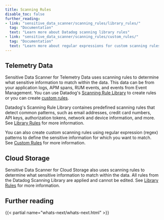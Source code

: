 ```yaml
---
title: Scanning Rules
disable_toc: false
further_reading:
- link: "sensitive_data_scanner/scanning_rules/library_rules/"
  tag: "Documentation"
  text: "Learn more about Datadog scanning library rules"
- link: "sensitive_data_scanner/scanning_rules/custom_rules/"
  tag: "Documentation"
  text: "Learn more about regular expressions for custom scanning rules"
---
```


## Telemetry Data

Sensitive Data Scanner for Telemetry Data uses scanning rules to determine what sensitive information to match within the data. This data can be from your application logs, APM spans, RUM events, and events from Event Management. You can use Datadog's [Scanning Rule Library][1] to create rules or you can create [custom rules][2].

Datadog's Scanning Rule Library containes predefined scanning rules that detect common patterns, such as email addresses, credit card numbers, API keys, authorization tokens, network and device information, and more. See [Library Rules][1] for more information.

You can also create custom scanning rules using regular expression (regex) patterns to define the sensitive information for which you want to match. See [Custom Rules][2] for more information.

## Cloud Storage

Sensitive Data Scanner for Cloud Storage also uses scanning rules to determine what sensitive information to match within the data. All rules from the Datadog Scanning Library are applied and cannot be edited. See [Library Rules][1] for more information.

## Further reading

{{< partial name="whats-next/whats-next.html" >}}

[1]: /sensitive_data_scanner/scanning_rules/library_rules/
[2]: /sensitive_data_scanner/scanning_rules/custom_rules/